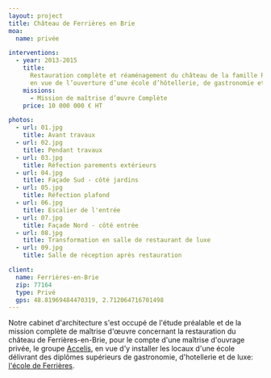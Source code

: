 ```yaml
---
layout: project
title: Château de Ferrières en Brie
moa:
  name: privée

interventions:
  - year: 2013-2015
    title:
      Restauration complète et réaménagement du château de la famille Rothschild
      en vue de l’ouverture d’une école d’hôtellerie, de gastronomie et de luxe
    missions:
      - Mission de maîtrise d’œuvre Complète
    price: 10 000 000 € HT

photos:
  - url: 01.jpg
    title: Avant travaux
  - url: 02.jpg
    title: Pendant travaux
  - url: 03.jpg
    title: Réfection parements extérieurs
  - url: 04.jpg
    title: Façade Sud - côté jardins
  - url: 05.jpg
    title: Réfection plafond
  - url: 06.jpg
    title: Escalier de l'entrée
  - url: 07.jpg
    title: Façade Nord - côté entrée
  - url: 08.jpg
    title: Transformation en salle de restaurant de luxe
  - url: 09.jpg
    title: Salle de réception après restauration

client:
  name: Ferrières-en-Brie
  zip: 77164
  type: Privé
  gps: 48.81969484470319, 2.712064716701498
---
```


Notre cabinet d'architecture s'est occupé de l'étude préalable et de la mission
complète de maîtrise d'œuvre concernant la restauration du château de
Ferrières-en-Brie, pour le compte d'une maîtrise d'ouvrage privée, le groupe
<a href="http://accelis.fr/">Accelis</a>, en vue d'y installer les locaux d'une
école délivrant des diplômes supérieurs de gastronomie, d'hotellerie et de luxe:
<a href="https://www.ferrieres-paris.com/">l'école de Ferrières</a>.
